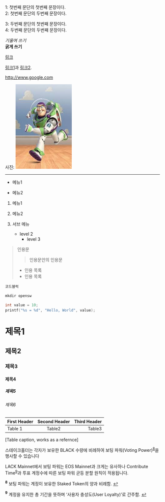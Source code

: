 <p>
1: 첫번째 문단의 첫번째 문장이다.<br>
2: 첫번째 문단의 두번째 문장이다.
</p>
<p>
3: 두번째 문단의 첫번째 문장이다.<br>
4: 두번째 문단의 두번째 문장이다.
</p>

*기울여 쓰기* 
<br>
**굵게 쓰기**

[링크](https://google.com "")

[링크1][1]과 [링크2][2].

[1]: http://www.naver.com "네이버"
[2]: http://www.s.hallym.ac.kr "한림대스마트 캠퍼스"

<http://www.google.com>

사진: ![](https://github.com/imseunghyun/opensw_test/blob/master/image/buzz.jpg?raw=true "buzz")
<hr>

- 메뉴1

- 메뉴2

1. 메뉴1

1. 메뉴2

2. 서브 메뉴
    - level 2
      - level 3
 
 > 인용문
 > > 인용문안의 인용문
 > * 인용 목록
 > * 인용 목록

```
코드블럭
```

```
mkdir opensw
```

``` c
int value = 10;
printf("%s = %d", "Hello, World", value);
```

# 제목1
## 제목2
### 제목3
#### 제목4 ####
##### 제목5 #####
###### 제목6 ######

| First Header | Second Header | Third Header |
| :----------- | :-----------: | -----------: |
| Table 1      | Table2        | Table3       |
[Table caption, works as a refernce]

스테이크홀더는 각자가 보유한 BLACK 수량에 비례하여 보팅 파워(Voting Power)<sup id="a8">[8](#f8)</sup>을 행사할 수 있습니다

LACK Mainnet에서 보팅 파워는 EOS Mainnet과 크게는 유사하나 Contribute Time<sup id="a9">[9](#f9)</sup>과 투표 계정수에 따른 보팅 파워 균등 분할 원칙이 적용됩니다.

<b id="f8"><sup>8</sup></b> 보팅 파워는 계정이 보유한 Staked Token의 양과 비례함. [↩](#a8)<br>

<b id="f9"><sup>9</sup></b> 계정을 유지한 총 기간을 뜻하며 ‘사용자 충성도(User Loyalty)’로 간주함. [↩](#a9)<br>

